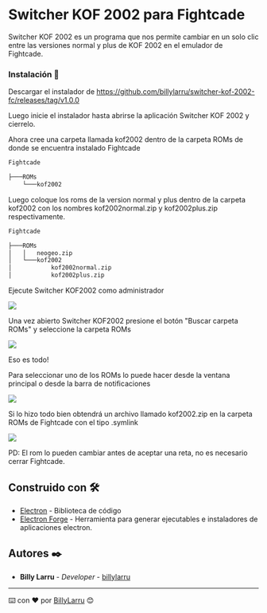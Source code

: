 # Switcher KOF 2002 para Fightcade
Switcher KOF 2002 es un programa que nos permite cambiar en un solo clic entre las versiones normal y plus de KOF 2002 en el emulador de Fightcade.


### Instalación 🔧


Descargar el instalador de https://github.com/billylarru/switcher-kof-2002-fc/releases/tag/v1.0.0

Luego inicie el instalador hasta abrirse la aplicación Switcher KOF 2002 y cierrelo.


Ahora cree una carpeta llamada kof2002 dentro de la carpeta ROMs de donde se encuentra instalado Fightcade

```bash
Fightcade

├───ROMs
    └───kof2002
```

Luego coloque los roms de la version normal y plus dentro de la carpeta kof2002 con los nombres kof2002normal.zip y kof2002plus.zip respectivamente.

```bash
Fightcade

├───ROMs
│   │   neogeo.zip
│   └───kof2002
│           kof2002normal.zip
│           kof2002plus.zip
```

Ejecute Switcher KOF2002 como administrador

![](https://i.ibb.co/wMSX2pD/ejecutar-como-admin.png)

Una vez abierto Switcher KOF2002 presione el botón "Buscar carpeta ROMs" y seleccione la carpeta ROMs

![](https://i.ibb.co/qrzpbjs/carpeta-roms.png)

Eso es todo!


Para seleccionar uno de los ROMs lo puede hacer desde la ventana principal o desde la barra de notificaciones

![](https://i.ibb.co/Db6dg7m/seleccionar-rom.png)


Si lo hizo todo bien obtendrá un archivo llamado kof2002.zip en la carpeta ROMs de Fightcade con el tipo .symlink

![](https://i.ibb.co/ftnqKnW/enlace-simbolico.png)


PD: El rom lo pueden cambiar antes de aceptar una reta, no es necesario cerrar Fightcade.
## Construido con 🛠️


* [Electron](https://electronjs.org/) - Biblioteca de código
* [Electron Forge](https://www.electronforge.io/) - Herramienta para generar ejecutables e instaladores de aplicaciones electron.

## Autores ✒️


* **Billy Larru** - *Developer* - [billylarru](https://github.com/billylarru)





---
⌨️ con ❤️ por [BillyLarru](https://github.com/billylarru) 😊